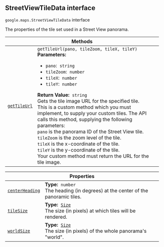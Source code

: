 
<devsite-heading text=" StreetViewTileData interface" for="StreetViewTileData" level="h2" link="" toc="" back-to-top=""><h2 id="StreetViewTileData" is-upgraded="">StreetViewTileData interface</h2></devsite-heading>
<p>
<code translate="no" dir="ltr"><span itemprop="path">google.maps</span>.<span itemprop="name">StreetViewTileData</span></code>
interface
</p>
<p>The properties of the tile set used in a Street View panorama.</p>
<div class="devsite-table-wrapper"><table class="methods responsive" summary="interface StreetViewTileData - Methods">
<thead>
<tr><th colspan="2">Methods</th>
</tr></thead>
<tbody>
<tr id="StreetViewTileData.getTileUrl">
<td itemprop="property"><code translate="no" dir="ltr"><a class="secret-link" href="#StreetViewTileData.getTileUrl"><span>getTileUrl</span></a></code></td>
<td><div><code translate="no" dir="ltr">getTileUrl(pano, tileZoom, tileX, tileY)</code></div>
<div class="desc"><strong>Parameters:</strong>&nbsp; <ul>
<li><code translate="no" dir="ltr">pano</code>:&nbsp; <code translate="no" dir="ltr">string</code></li>
<li><code translate="no" dir="ltr">tileZoom</code>:&nbsp; <code translate="no" dir="ltr">number</code></li>
<li><code translate="no" dir="ltr">tileX</code>:&nbsp; <code translate="no" dir="ltr">number</code></li>
<li><code translate="no" dir="ltr">tileY</code>:&nbsp; <code translate="no" dir="ltr">number</code></li>
</ul></div>
<div class="desc"><strong>Return Value:</strong>&nbsp; <code translate="no" dir="ltr">string</code></div>
<div class="desc">Gets the tile image URL for the specified tile.<br> This is a custom method which you must implement, to supply your custom tiles. The API calls this method, supplying the following parameters:<br> <code translate="no" dir="ltr">pano</code> is the panorama ID of the Street View tile.<br> <code translate="no" dir="ltr">tileZoom</code> is the zoom level of the tile.<br> <code translate="no" dir="ltr">tileX</code> is the x-coordinate of the tile.<br> <code translate="no" dir="ltr">tileY</code> is the y-coordinate of the tile.<br> Your custom method must return the URL for the tile image.<br></div></td>
</tr>
</tbody>
</table></div>
<div class="devsite-table-wrapper"><table class="properties responsive" summary="interface StreetViewTileData - Properties">
<thead>
<tr><th colspan="2">Properties</th>
</tr></thead>
<tbody>
<tr id="StreetViewTileData.centerHeading">
<td itemprop="property"><code translate="no" dir="ltr"><a class="secret-link" href="#StreetViewTileData.centerHeading"><span>centerHeading</span></a></code></td>
<td><div><strong>Type:</strong>&nbsp; <code translate="no" dir="ltr">number</code></div>
<div class="desc">The heading (in degrees) at the center of the panoramic tiles.</div></td>
</tr>
<tr id="StreetViewTileData.tileSize">
<td itemprop="property"><code translate="no" dir="ltr"><a class="secret-link" href="#StreetViewTileData.tileSize"><span>tileSize</span></a></code></td>
<td><div><strong>Type:</strong>&nbsp; <code translate="no" dir="ltr"><a href="Size.md">Size</a></code></div>
<div class="desc">The size (in pixels) at which tiles will be rendered.</div></td>
</tr>
<tr id="StreetViewTileData.worldSize">
<td itemprop="property"><code translate="no" dir="ltr"><a class="secret-link" href="#StreetViewTileData.worldSize"><span>worldSize</span></a></code></td>
<td><div><strong>Type:</strong>&nbsp; <code translate="no" dir="ltr"><a href="Size.md">Size</a></code></div>
<div class="desc">The size (in pixels) of the whole panorama's "world".</div></td>
</tr>
</tbody>
</table></div>
<script src="replace_links.js"></script>
